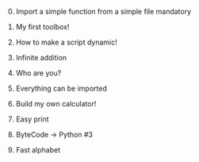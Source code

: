 0. Import a simple function from a simple file
mandatory

1. My first toolbox!

2. How to make a script dynamic!

3. Infinite addition

4. Who are you?

5. Everything can be imported

6. Build my own calculator!

7. Easy print

8. ByteCode -> Python #3

9. Fast alphabet
